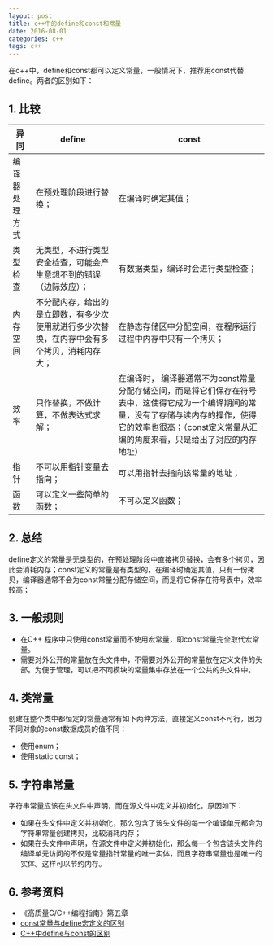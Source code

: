 ```yaml
---
layout: post
title: c++中的define和const和常量
date: 2016-08-01
categories: c++
tags: c++
---
```


在c++中，define和const都可以定义常量，一般情况下，推荐用const代替define。两者的区别如下：

## 1. 比较

异同 | define | const
---|---|---
编译器处理方式 | 在预处理阶段进行替换； | 在编译时确定其值；
类型检查 | 无类型，不进行类型安全检查，可能会产生意想不到的错误（边际效应）； | 有数据类型，编译时会进行类型检查；
内存空间 | 不分配内存，给出的是立即数，有多少次使用就进行多少次替换，在内存中会有多个拷贝，消耗内存大； |  在静态存储区中分配空间，在程序运行过程中内存中只有一个拷贝；
效率 | 只作替换，不做计算，不做表达式求解；| 在编译时， 编译器通常不为const常量分配存储空间，而是将它们保存在符号表中，这使得它成为一个编译期间的常量，没有了存储与读内存的操作，使得它的效率也很高；（const定义常量从汇编的角度来看，只是给出了对应的内存地址）
指针 | 不可以用指针变量去指向； | 可以用指针去指向该常量的地址； 
函数 | 可以定义一些简单的函数； | 不可以定义函数；

## 2. 总结

define定义的常量是无类型的，在预处理阶段中直接拷贝替换，会有多个拷贝，因此会消耗内存；const定义的常量是有类型的，在编译时确定其值，只有一份拷贝，编译器通常不会为const常量分配存储空间，而是将它保存在符号表中，效率较高；

## 3. 一般规则

- 在C++ 程序中只使用const常量而不使用宏常量，即const常量完全取代宏常量。
- 需要对外公开的常量放在头文件中，不需要对外公开的常量放在定义文件的头部。为便于管理，可以把不同模块的常量集中存放在一个公共的头文件中。

## 4. 类常量

创建在整个类中都恒定的常量通常有如下两种方法，直接定义const不可行，因为不同对象的const数据成员的值不同：

- 使用enum；
- 使用static const；

## 5. 字符串常量

字符串常量应该在头文件中声明，而在源文件中定义并初始化。原因如下：

- 如果在头文件中定义并初始化，那么包含了该头文件的每一个编译单元都会为字符串常量创建拷贝，比较消耗内存；
- 如果在头文件中声明，在源文件中定义并初始化，那么每一个包含该头文件的编译单元访问的不仅是常量指针常量的唯一实体，而且字符串常量也是唯一的实体。这样可以节约内存。

## 6. 参考资料

- 《高质量C/C++编程指南》第五章
- [const常量与define宏定义的区别](http://blog.csdn.net/love_gaohz/article/details/7567856)
- [C++中define与const的区别](http://blog.csdn.net/yingyujianmo/article/details/51206460)



















